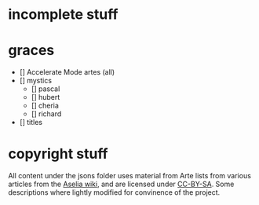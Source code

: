 # incomplete stuff

# graces
- [] Accelerate Mode artes (all)
- [] mystics
  - [] pascal
  - [] hubert
  - [] cheria
  - [] richard
- [] titles


# copyright stuff

All content under the jsons folder uses material from Arte lists from various articles from the [Aselia wiki](https://aselia.fandom.com/wiki/), and are licensed under [CC-BY-SA](https://www.fandom.com/licensing).
Some descriptions where lightly modified for convinence of the project.